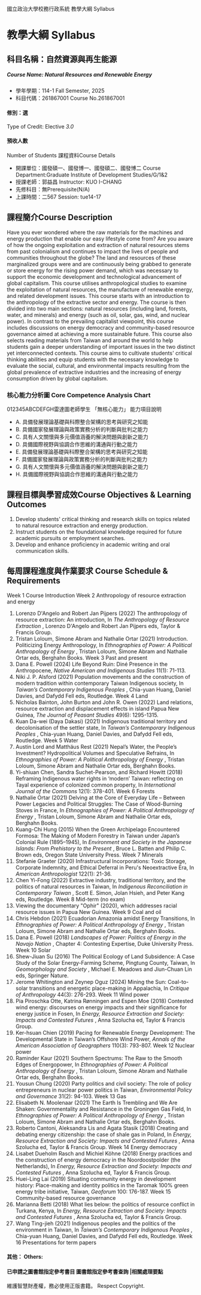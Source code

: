 國立政治大學校務行政系統 教學大綱 Syllabus
# 教學大綱 Syllabus
##  科目名稱：自然資源與再生能源
#####  Course Name: Natural Resources and Renewable Energy
  * 學年學期：114-1 Fall Semester, 2025 
  * 科目代碼：261867001 Course No.261867001
#### 修別：選
Type of Credit: Elective 
_3.0_
#### 預收人數
Number of Students
課程資料Course Details
  * 開課單位：國發碩一、國發博一、國發碩二、國發博二 Course Department:Graduate Institute of Development Studies/G/1&2 
  * 授課老師：郭益昌 Instructor: KUO I-CHANG 
  * 先修科目：無Prerequisite(N/A)
  * 上課時間：二567 Session: tue14-17
##  課程簡介Course Description
Have you ever wondered where the raw materials for the machines and energy production that enable our easy lifestyle come from? Are you aware of how the ongoing exploitation and extraction of natural resources stems from past colonialism and continues to impact the lives of people and communities throughout the globe? The land and resources of these marginalized groups were and are continuously being grabbed to generate or store energy for the rising power demand, which was necessary to support the economic development and technological advancement of global capitalism. 
This course utilises anthropological studies to examine the exploitation of natural resources, the manufacture of renewable energy, and related development issues. This course starts with an introduction to the anthropology of the extractive sector and energy. The course is then divided into two main sections: natural resources (including land, forests, water, and minerals) and energy (such as oil, solar, gas, wind, and nuclear power). In contrast to the prevailing capitalist viewpoint, this course includes discussions on energy democracy and community-based resource governance aimed at achieving a more sustainable future. This course also selects reading materials from Taiwan and around the world to help students gain a deeper understanding of important issues in the two distinct yet interconnected contexts. This course aims to cultivate students' critical thinking abilities and equip students with the necessary knowledge to evaluate the social, cultural, and environmental impacts resulting from the global prevalence of extractive industries and the increasing of energy consumption driven by global capitalism. 
###  核心能力分析圖 Core Competence Analysis Chart
012345ABCDEFGH雷達圖老師學生
「無核心能力」 
能力項目說明
  * A. 具備發展理論基礎與科際整合架構的思考與研究之知能
  * B. 具備國家發展理論與政策實務分析的判斷與批判之能力
  * C. 具有人文關懷與多元價值涵養的解決問題與創新之能力
  * D. 具備國際視野與協調合作思維的溝通與行動之能力
  * E. 具備發展理論基礎與科際整合架構的思考與研究之知能
  * F. 具備國家發展理論與政策實務分析的判斷與批判之能力
  * G. 具有人文關懷與多元價值涵養的解決問題與創新之能力
  * H. 具備國際視野與協調合作思維的溝通與行動之能力
##  課程目標與學習成效Course Objectives & Learning Outcomes 
1. Develop students' critical thinking and research skills on topics related to natural resource extraction and energy production.
2. Instruct students on the foundational knowledge required for future academic pursuits or employment searches.
3. Develop and enhance proficiency in academic writing and oral communication skills.
##  每周課程進度與作業要求 Course Schedule & Requirements
Week 1 Course Introduction 
Week 2 Anthropology of resource extraction and energy
  1. Lorenzo D'Angelo and Robert Jan Pijpers (2022) The anthropology of resource extraction: An introduction, In _The Anthropology of Resource Extraction_ , Lorenzo D'Angelo and Robert Jan Pijpers eds, Taylor & Francis Group. 
  2. Tristan Loloum, Simone Abram and Nathalie Ortar (2021) Introduction. Politicizing Energy Anthropology, In _Ethnographies of Power: A Political Anthropology of Energy_ , Tristan Loloum, Simone Abram and Nathalie Ortar eds, Berghahn Books.
Week 3 Past and present 
  1. Dana E. Powell (2024) Life Beyond Ruin: Diné Presence in the Anthropocene, _Native American and Indigenous Studies_ 11(1): 71-113. 
  2. Niki J. P. Alsford (2021) Population movements and the construction of modern tradition within contemporary Taiwan Indigenous society, In _Taiwan’s Contemporary Indigenous Peoples_ , Chia-yuan Huang, Daniel Davies, and Dafydd Fell eds, Routledge.
Week 4 Land
  1. Nicholas Bainton, John Burton and John R. Owen (2022) Land relations, resource extraction and displacement effects in island Papua New Guinea, _The Journal of Peasant Studies_ 49(6): 1295-1315.
  2. Kuan Da-wei (Daya Dakasi) (2021) Indigenous traditional territory and decolonisation of the settler state, In _Taiwan’s Contemporary Indigenous Peoples_ , Chia-yuan Huang, Daniel Davies, and Dafydd Fell eds, Routledge. 
Week 5 Water
  1. Austin Lord and Matthäus Rest (2021) Nepal’s Water, the People’s Investment? Hydropolitical Volumes and Speculative Refrains, In _Ethnographies of Power: A Political Anthropology of Energy_ , Tristan Loloum, Simone Abram and Nathalie Ortar eds, Berghahn Books.
  2. Yi-shiuan Chen, Sandra Suchet-Pearson, and Richard Howitt (2018) Reframing Indigenous water rights in ‘modern’ Taiwan: reflecting on Tayal experience of colonized common property, In _International Journal of the Commons_ 12(1): 378-401. 
Week 6 Forests
  1. Nathalie Ortar (2021) Delving at the Core of Everyday Life – Between Power Legacies and Political Struggles: The Case of Wood-Burning Stoves in France, In _Ethnographies of Power: A Political Anthropology of Energy_ , Tristan Loloum, Simone Abram and Nathalie Ortar eds, Berghahn Books.
  2. Kuang-Chi Hung (2015) When the Green Archipelago Encountered Formosa: The Making of Modern Forestry in Taiwan under Japan’s Colonial Rule (1895–1945), In _Environment and Society in the Japanese Islands: From Prehistory to the Present_ , Bruce L. Batten and Philip C. Brown eds, Oregon State University Press. 
Week 7 Minerals 
  1. Stefanie Graeter (2020) Infrastructural Incorporations: Toxic Storage, Corporate Indemnity, and Ethical Deferral in Peru's Neoextractive Era, In _American Anthropologist_ 122(1): 21-36. 
  2. Chen Yi-Fong (2022) Extractive industry, traditional territory, and the politics of natural resources in Taiwan, In _Indigenous Reconciliation in Contemporary Taiwan_ , Scott E. Simon, Jolan Hsieh, and Peter Kang eds, Routledge.
Week 8 Mid-term (no exam)
  1. Viewing the documentary "Ophir" (2020), which addresses racial resource issues in Papua New Guinea.
Week 9 Coal and oil
  1. Chris Hebdon (2021) Ecuadorian Amazonia amidst Energy Transitions, In _Ethnographies of Power: A Political Anthropology of Energy_ , Tristan Loloum, Simone Abram and Nathalie Ortar eds, Berghahn Books.
  2. Dana E. Powell (2018) _Landscapes of Power: Politics of Energy in the Navajo Nation_ , Chapter 4: Contesting Expertise, Duke University Press. 
Week 10 Solar 
  1. Shew-Jiuan Su (2016) The Political Ecology of Land Subsidence: A Case Study of the Solar Energy-Farming Scheme, Pingtung County, Taiwan, In _Geomorphology and Society_ , Michael E. Meadows and Jiun-Chuan Lin eds, Springer Nature. 
  2. Jerome Whitington and Zeynep Oguz (2024) Mining the Sun: Coal-to-solar transitions and energetic place-making in Appalachia, In _Critique of Anthropology_ 44(3): 276-293. 
Week 11 Wind power
  1. Pia Piroschka Otte, Katrina Rønningen and Espen Moe (2018) Contested wind energy: discourses on energy impacts and their significance for energy justice in Fosen, In _Energy, Resource Extraction and Society: Impacts and Contested Futures_ , Anna Szolucha ed, Taylor & Francis Group.
  2. Ker-hsuan Chien (2019) Pacing for Renewable Energy Development: The Developmental State in Taiwan’s Offshore Wind Power, _Annals of the American Association of Geographers_ 110(3): 793-807. 
Week 12 Nuclear power
  1. Raminder Kaur (2021) Southern Spectrums: The Raw to the Smooth Edges of Energopower, In _Ethnographies of Power: A Political Anthropology of Energy_ , Tristan Loloum, Simone Abram and Nathalie Ortar eds, Berghahn Books.
  2. Yousun Chung (2020) Party politics and civil society: The role of policy entrepreneurs in nuclear power politics in Taiwan, _Environmental Policy and Governance_ 31(2): 94-103.
Week 13 Gas 
  1. Elisabeth N. Moolenaar (2021) The Earth Is Trembling and We Are Shaken: Governmentality and Resistance in the Groningen Gas Field, In _Ethnographies of Power: A Political Anthropology of Energy_ , Tristan Loloum, Simone Abram and Nathalie Ortar eds, Berghahn Books.
  2. Roberto Cantoni, Aleksandra Lis and Agata Stasik (2018) Creating and debating energy citizenship: the case of shale gas in Poland, In _Energy, Resource Extraction and Society: Impacts and Contested Futures_ , Anna Szolucha ed, Taylor & Francis Group.
Week 14 Energy democracy 
  1. Lisabet Dueholm Rasch and Michiel Köhne (2018) Energy practices and the construction of energy democracy in the Noordoostpolder (the Netherlands), In _Energy, Resource Extraction and Society: Impacts and Contested Futures_ , Anna Szolucha ed, Taylor & Francis Group.
  2. Huei-Ling Lai (2019) Situating community energy in development history: Place-making and identity politics in the Taromak 100% green energy tribe initiative, Taiwan, _Geoforum_ 100: 176-187. 
Week 15 Community-based resource governance
  1. Marianna Betti (2018) What lies below: the politics of resource conflict in Turkana, Kenya, In _Energy, Resource Extraction and Society: Impacts and Contested Futures_ , Anna Szolucha ed, Taylor & Francis Group.
  2. Wang Ting-jieh (2021) Indigenous peoples and the politics of the environment in Taiwan, In _Taiwan’s Contemporary Indigenous Peoples_ , Chia-yuan Huang, Daniel Davies, and Dafydd Fell eds, Routledge.
Week 16 Presentations for term papers
####  其他： Others:
####  已申請之圖書館指定參考書目  圖書館指定參考書查詢 |相關處理要點
維護智慧財產權，務必使用正版書籍。 Respect Copyright.